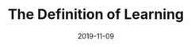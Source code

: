 ---
layout: post
title: "The Definition of Learning"
date:   2019-11-09
categories: life
published: false
---